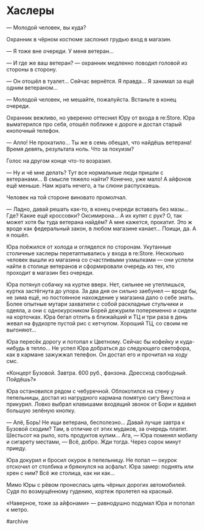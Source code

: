# Хаслеры
— Молодой человек, вы куда?

Охранник в чёрном костюме заслонил грудью вход в магазин.

— Я тоже вне очереди. У меня ветеран…

— И где же ваш ветеран? — охранник медленно поводил головой из стороны в сторону.

— Он отошёл в туалет… Сейчас вернётся. Я правда… Я занимал за ещё одним ветераном…

— Молодой человек, не мешайте, пожалуйста. Встаньте в конец очереди.

Охранник вежливо, но уверенно оттеснил Юру от входа в re:Store. Юра выматерился про себя, отошёл поближе к дороге и достал старый кнопочный телефон.

— Алло! Не прокатило… Ты же в семь обещал, что найдёшь ветерана! Время девять, результата ноль. Что за похуизм?

Голос на другом конце что-то возразил.

— Ну и чё мне делать? Тут все нормальные люди пришли с ветеранами… В смысле тяжело найти? Конечно, уже мало! А айфонов ещё меньше. Нам жрать нечего, а ты слюни распускаешь.

Человек на той стороне виновато промолчал.

— Ладно, давай решать как-то, в конец очереди вставать без мазы… Где? Какие ещё кроссовки? Оксимирона… А их купят с рук? О, так может хотя бы туда ветерана найдём? А мне кажется, прокатит. Это ж вроде как федеральный закон, в любом магазине канает… Поищи, да. А я пошёл.

Юра поёжился от холода и огляделся по сторонам. Укутанные столичные хаслеры перетаптывались у входа в re:Store. Несколько человек вышли из магазина со счастливыми ухмылками — они успели найти в столице ветеранов и сформировали очередь из тех, кто проходит в магазин без очереди.

Юра потянул собачку на куртке вверх. Нет, сильнее не утеплишься, куртка застёгнута до упора. За два дня он сильно заебунел — вроде бы, не зима ещё, но постоянное нахождение у магазина дало о себе знать. Более опытные мутари захватили с собой раскладные стульчики и одеяла, а они с однокурсником Борей дежурили попеременно и сидели на корточках. Юра бегал отлить в ближайший и ТЦ и три раза в день жевал на фудкорте пустой рис с кетчупом. Хороший ТЦ, со своим не выгоняют…

Юра пересёк дорогу и потопал к Цветному. Сейчас бы кофейку и куда-нибудь в тепло… Не успел Юра добраться до следующего светофора, как в кармане зажужжал телефон. Он достал его и прочитал на ходу смс.

«Концерт Бузовой. Завтра. 600 руб., фанзона. Дресскод свободный. Пойдёшь?»

Юра остановился рядом с чебуречной. Облокотился на стену у пепельницы, достал из нагрудного кармана помятую сигу Винстона и прикурил. Ловко выбрал клавишами входящий звонок от Бори и вдавил большую зелёную кнопку.

— Алё, Борь! Не ищи ветерана, бесполезно… Давай лучше завтра к Бузовой сходим? Там, в отличие от этих мудаков, за очередь платят. Шестьсот на рыло, хоть продуктов купим… Ага, — Юра поменял мобилу и сигарету местами, — Всё, добро. Жди тогда. Через сорок минут приеду.

Юра докурил и бросил окурок в пепельницу. Не попал — окурок отскочил от столбика и брякнулся на асфальт. Юра замер: поднять или хрен с ним? Всё же столица, как ни как…

Мимо Юры с рёвом пронеслась цепь чёрных дорогих автомобилей. Судя по возмущённому гудению, кортеж пролетел на красный.

«Наверное, тоже за айфонами» — равнодушно подумал Юра и потопал к метро.

#archive